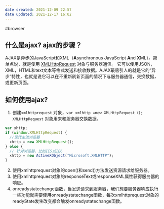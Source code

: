 ```yaml
---
date created: 2021-12-09 22:57
date updated: 2021-12-17 16:02
---
```

#browser 

## 什么是ajax? ajax的步骤？

AJAX是异步的JavaScript和XML（**A**synchronous **J**avaScript **A**nd **X**ML）。简单点说，就是使用 [XMLHttpRequest](https://developer.mozilla.org/en-US/DOM/XMLHttpRequest) 对象与服务器通信。 它可以使用JSON，XML，HTML和text文本等格式发送和接收数据。AJAX最吸引人的就是它的“异步”特性，也就是说它可以在不重新刷新页面的情况下与服务器通信，交换数据，或更新页面。

## 如何使用ajax?

1. 创建`xmlhttprequest` 对象，`var xmlhttp =new XMLHttpRequest（)`;  `XMLHttpRequest` 对象用来和服务器交换数据。

```jsx
var xhttp;
if (window.XMLHttpRequest) {
  //现代主流浏览器
  xhttp = new XMLHttpRequest();
} else {
  // 针对浏览器，比如IE5或IE6
  xhttp = new ActiveXObject("Microsoft.XMLHTTP");
}
```

2. 使用xmlhttprequest对象的open()和send()方法发送资源请求给服务器。
3. 使用xmlhttprequest对象的responseText或responseXML属性获得服务器的响应。
4. onreadystatechange函数，当发送请求到服务器，我们想要服务器响应执行一些功能就需要使用onreadystatechange函数，每次xmlhttprequest对象的readyState发生改变都会触发onreadystatechange函数。
